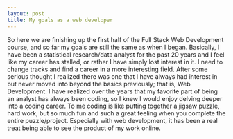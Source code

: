 ```yaml
---
layout: post
title: My goals as a web developer
---
```

So here we are finishing up the first half of the Full Stack Web Development course, and so far my goals are still the same as when I began. Basically, I have been a statistical research/data analyst for the past 20 years and I feel like my career has stalled, or rather I have simply lost interest in it. I need to change tracks and find a career in a more interesting field. After some serious thought I realized there was one that I have always had interest in but never moved into beyond the basics previously; that is, Web Development. I have realized over the years that my favorite part of being an analyst has always been coding, so I knew I would enjoy delving deeper into a coding career. To me coding is like putting together a jigsaw puzzle, hard work, but so much fun and such a great feeling when you complete the entire puzzle/project. Especially with web development, it has been a real treat being able to see the product of my work online. 
